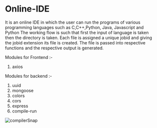 # Online-IDE
It is an online IDE in which the user can run the programs of various programming languages such as C,C++,Python, Java, Javascript and  Python
The working flow is such that first the input of language is taken then the directory is taken. Each file is assigned a unique jobid and giving the 
jobid extension its file is created. The file is passed into respective functions and the respective output is generated. 

Modules for Frontend :- 
1) axios

Modules for backend :- 
1) uuid
2) mongoose
3) colors
4) cors
5) express
6) compile-run

![compilerSnap](https://github.com/kb787/Online-IDE/assets/120624674/86f2a8fa-031a-4cd9-a483-dc0bcd5c9d84)







